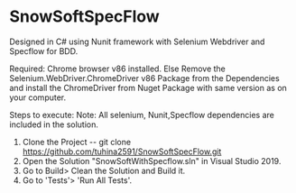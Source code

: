 # SnowSoftSpecFlow
Designed in C# using Nunit framework with Selenium Webdriver and Specflow for BDD.


Required: Chrome browser v86 installed. Else Remove the Selenium.WebDriver.ChromeDriver v86 Package from the Dependencies and install the ChromeDriver from Nuget Package with same version as on your computer.

Steps to execute: Note: All selenium, Nunit,Specflow dependencies are included in the solution.

1.  Clone the Project -- git clone https://github.com/tuhina2591/SnowSoftSpecFlow.git
2.  Open the Solution "SnowSoftWithSpecflow.sln" in Visual Studio 2019.
3.  Go to Build> Clean the Solution and Build it.
4.  Go to 'Tests'> 'Run All Tests'.
